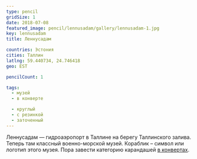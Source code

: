 ```yaml
---
type: pencil
gridSize: 1
date: 2018-07-08
featured_image: pencil/lennusadam/gallery/lennusadam-1.jpg
key: lennusadam
title: Леннусадам

countries: Эстония
cities: Таллин
latlng: 59.440734, 24.746418
geo: EST

pencilCount: 1

tags:
  - музей
  - в конверте

  - круглый
  - с резинкой
  - заточенный
---
```


Леннусадам — гидроаэропорт в Таллине на берегу Таллинского залива. Теперь там классный военно-морской музей. Кораблик – символ или логотип этого музея. Пора завести категорию карандашей [в конвертах](?tag=в%20конверте).
